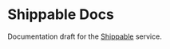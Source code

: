 Shippable Docs
==============
Documentation draft for the [Shippable](http://www.shippable.com) service.
